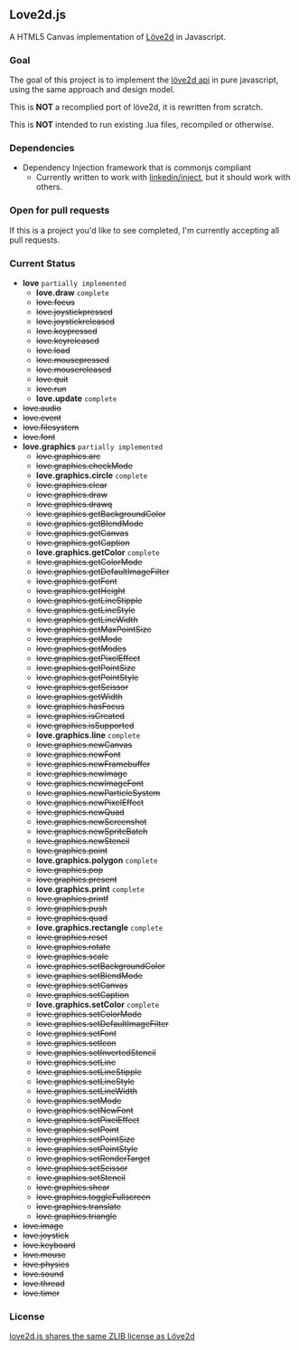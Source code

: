## Love2d.js

A HTML5 Canvas implementation of [Löve2d](http://love2d.org) in Javascript.

### Goal

The goal of this project is to implement the [löve2d api](https://love2d.org/wiki/Main_Page) in pure javascript, using the same approach and design model.

This is **NOT** a recomplied port of löve2d, it is rewritten from scratch.

This is **NOT** intended to run existing .lua files, recompiled or otherwise.

### Dependencies

* Dependency Injection framework that is commonjs compliant
    * Currently written to work with [linkedin/inject](https://github.com/linkedin/inject), but it should work with others.

### Open for pull requests

If this is a project you'd like to see completed, I'm currently accepting all pull requests.

### Current Status

* **love** `partially implemented`
    * **love.draw** `complete`
    * ~~love.focus~~
    * ~~love.joystickpressed~~
    * ~~love.joystickreleased~~
    * ~~love.keypressed~~
    * ~~love.keyreleased~~
    * ~~love.load~~
    * ~~love.mousepressed~~
    * ~~love.mousereleased~~
    * ~~love.quit~~
    * ~~love.run~~
    * **love.update** `complete`
* ~~love.audio~~
* ~~love.event~~
* ~~love.filesystem~~
* ~~love.font~~
* **love.graphics** `partially implemented`
    * ~~love.graphics.arc~~
    * ~~love.graphics.checkMode~~
    * **love.graphics.circle** `complete`
    * ~~love.graphics.clear~~
    * ~~love.graphics.draw~~
    * ~~love.graphics.drawq~~
    * ~~love.graphics.getBackgroundColor~~
    * ~~love.graphics.getBlendMode~~
    * ~~love.graphics.getCanvas~~
    * ~~love.graphics.getCaption~~
    * **love.graphics.getColor** `complete`
    * ~~love.graphics.getColorMode~~
    * ~~love.graphics.getDefaultImageFilter~~
    * ~~love.graphics.getFont~~
    * ~~love.graphics.getHeight~~
    * ~~love.graphics.getLineStipple~~
    * ~~love.graphics.getLineStyle~~
    * ~~love.graphics.getLineWidth~~
    * ~~love.graphics.getMaxPointSize~~
    * ~~love.graphics.getMode~~
    * ~~love.graphics.getModes~~
    * ~~love.graphics.getPixelEffect~~
    * ~~love.graphics.getPointSize~~
    * ~~love.graphics.getPointStyle~~
    * ~~love.graphics.getScissor~~
    * ~~love.graphics.getWidth~~
    * ~~love.graphics.hasFocus~~
    * ~~love.graphics.isCreated~~
    * ~~love.graphics.isSupported~~
    * **love.graphics.line** `complete`
    * ~~love.graphics.newCanvas~~
    * ~~love.graphics.newFont~~
    * ~~love.graphics.newFramebuffer~~
    * ~~love.graphics.newImage~~
    * ~~love.graphics.newImageFont~~
    * ~~love.graphics.newParticleSystem~~
    * ~~love.graphics.newPixelEffect~~
    * ~~love.graphics.newQuad~~
    * ~~love.graphics.newScreenshot~~
    * ~~love.graphics.newSpriteBatch~~
    * ~~love.graphics.newStencil~~
    * ~~love.graphics.point~~
    * **love.graphics.polygon** `complete`
    * ~~love.graphics.pop~~
    * ~~love.graphics.present~~
    * **love.graphics.print** `complete`
    * ~~love.graphics.printf~~
    * ~~love.graphics.push~~
    * ~~love.graphics.quad~~
    * **love.graphics.rectangle** `complete`
    * ~~love.graphics.reset~~
    * ~~love.graphics.rotate~~
    * ~~love.graphics.scale~~
    * ~~love.graphics.setBackgroundColor~~
    * ~~love.graphics.setBlendMode~~
    * ~~love.graphics.setCanvas~~
    * ~~love.graphics.setCaption~~
    * **love.graphics.setColor** `complete`
    * ~~love.graphics.setColorMode~~
    * ~~love.graphics.setDefaultImageFilter~~
    * ~~love.graphics.setFont~~
    * ~~love.graphics.setIcon~~
    * ~~love.graphics.setInvertedStencil~~
    * ~~love.graphics.setLine~~
    * ~~love.graphics.setLineStipple~~
    * ~~love.graphics.setLineStyle~~
    * ~~love.graphics.setLineWidth~~
    * ~~love.graphics.setMode~~
    * ~~love.graphics.setNewFont~~
    * ~~love.graphics.setPixelEffect~~
    * ~~love.graphics.setPoint~~
    * ~~love.graphics.setPointSize~~
    * ~~love.graphics.setPointStyle~~
    * ~~love.graphics.setRenderTarget~~
    * ~~love.graphics.setScissor~~
    * ~~love.graphics.setStencil~~
    * ~~love.graphics.shear~~
    * ~~love.graphics.toggleFullscreen~~
    * ~~love.graphics.translate~~
    * ~~love.graphics.triangle~~
* ~~love.image~~
* ~~love.joystick~~
* ~~love.keyboard~~
* ~~love.mouse~~
* ~~love.physics~~
* ~~love.sound~~
* ~~love.thread~~
* ~~love.timer~~

### License

[love2d.js shares the same ZLIB license as Löve2d](https://love2d.org/wiki/License)